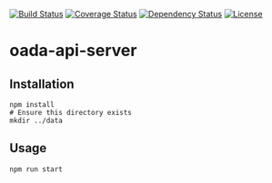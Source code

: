 [![Build Status](https://travis-ci.org/OADA/oada-api-server.svg?branch=master)](https://travis-ci.org/OADA/oada-api-server)
[![Coverage Status](https://coveralls.io/repos/OADA/oada-api-server/badge.svg?branch=master)](https://coveralls.io/r/OADA/oada-api-server?branch=master)
[![Dependency Status](https://david-dm.org/oada/oada-api-server.svg)](https://david-dm.org/oada/oada-api-server)
[![License](http://img.shields.io/:license-Apache%202.0-green.svg)](http://www.apache.org/licenses/LICENSE-2.0.html)

# oada-api-server #

## Installation ##
```shell
npm install
# Ensure this directory exists
mkdir ../data
```

## Usage ##
```javascript
npm run start
```
